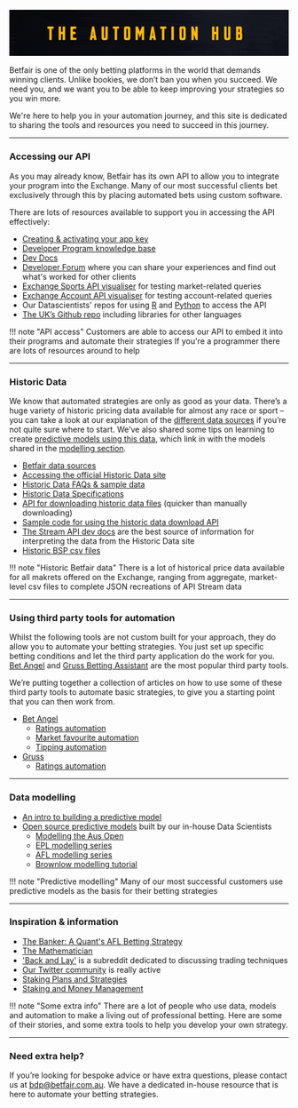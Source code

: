 ![The Automation Hub](/img/automationHubHero.gif)

Betfair is one of the only betting platforms in the world that demands winning clients. Unlike bookies, we don’t ban you when you succeed. We need you, and we want you to be able to keep improving your strategies so you win more. 

We're here to help you in your automation journey, and this site is dedicated to sharing the tools and resources you need to succeed in this journey. 

---
### Accessing our API
As you may already know, Betfair has its own API to allow you to integrate your program into the Exchange. Many of our most successful clients bet exclusively through this by placing automated bets using custom software.

There are lots of resources available to support you in accessing the API effectively:

- [Creating & activating your app key](/api/apiappkey)
- [Developer Program knowledge base](https://betfairdevelopersupport.zendesk.com/hc/en-us)
- [Dev Docs](http://developer.betfair.com)
- [Developer Forum](https://forum.developer.betfair.com/) where you can share your experiences and find out what's worked for other clients
- [Exchange Sports API visualiser](https://docs.developer.betfair.com/visualisers/api-ng-sports-operations/) for testing market-related queries
- [Exchange Account API visualiser](https://docs.developer.betfair.com/visualisers/api-ng-account-operations/) for testing account-related queries
- Our Datascientists' repos for using [R](/api/apiRtutorial) and [Python](/api/apiPythontutorial) to access the API
- [The UK’s Github repo](https://github.com/betfair/API-NG-Excel-Toolkit) including libraries for other languages

!!! note "API access"
    Customers are able to access our API to embed it into their programs and automate their strategies
    If you're a programmer there are lots of resources around to help

---
### Historic Data

We know that automated strategies are only as good as your data. There’s a huge variety of historic pricing data available for almost any race or sport – you can take a look at our explanation of the [different data sources](/historicData/dataSources) if you’re not quite sure where to start. We’ve also shared some tips on learning to create [predictive models using this data](/modelling/howToModel), which link in with the models shared in the [modelling section](/modelling/EPLmodelPart1).

- [Betfair data sources](/historicData/dataSources)
- [Accessing the official Historic Data site](/historicData/usingHistoricDataSite)
- [Historic Data FAQs & sample data](https://historicdata.betfair.com/#/help)
- [Historic Data Specifications](https://historicdata.betfair.com/Betfair-Historical-Data-Feed-Specification.pdf)
- [API for downloading historic data files](https://historicdata.betfair.com/#/apidocs) (quicker than manually downloading)
- [Sample code for using the historic data download API](https://github.com/betfair/historicdata)
- [The Stream API dev docs](https://docs.developer.betfair.com/display/1smk3cen4v3lu3yomq5qye0ni/Exchange+Stream+API) are the best source of information for interpreting the data from the Historic Data site
- [Historic BSP csv files](https://promo.betfair.com/betfairsp/prices)

!!! note "Historic Betfair data"
    There is a lot of historical price data available for all makrets offered on the Exchange, ranging from aggregate, market-level csv files to complete JSON recreations of API Stream data

---
### Using third party tools for automation 

Whilst the following tools are not custom built for your approach, they do allow you to automate your betting strategies. You just set up specific betting conditions and let the third party application do the work for you. [Bet Angel](https://betangel.com) and [Gruss Betting Assistant](http://gruss-software.co.uk) are the most popular third party tools. 

We’re putting together a collection of articles on how to use some of these third party tools to automate basic strategies, to give you a starting point that you can then work from.

- [Bet Angel](https://betangel.com)
    - [Ratings automation](/thirdPartyTools/betAngelRatingsAutomation)
    - [Market favourite automation](/thirdPartyTools/betAngelMarketFavouriteAutomation) 
    - [Tipping automation](/thirdPartyTools/betAngelTippingAutomation)
- [Gruss](http://gruss-software.co.uk)
    - [Ratings automation](/thirdPartyTools/grussRatingsAutomation)

---
### Data modelling 

- [An intro to building a predictive model](/modelling/howToModel)
- [Open source predictive models](/modelling/EPLmodelPart1) built by our in-house Data Scientists
    - [Modelling the Aus Open](/modelling/howToModelTheAusOpen)
    - [EPL modelling series](/modelling/EPLmodelPart1)
    - [AFL modelling series](/modelling/AFLmodelPart1)
    - [Brownlow modelling tutorial](/modelling/brownlowModelTutorial)

!!! note "Predictive modelling"
    Many of our most successful customers use predictive models as the basis for their betting strategies 

--- 
### Inspiration & information 

- [The Banker: A Quant's AFL Betting Strategy](https://www.betfair.com.au/hub/better-betting/customer-insights/the-banker-a-quants-afl-betting-strategy/)
- [The Mathematician](https://www.betfair.com.au/hub/better-betting/customer-insights/mathematician/)
- ['Back and Lay'](https://www.reddit.com/r/BackAndLay/) is a subreddit dedicated to discussing trading techniques
- [Our Twitter community](https://twitter.com/Betfair_Aus) is really active 
- [Staking Plans and Strategies](https://www.betfair.com.au/hub/better-betting/betting-principles/basic-principles/staking-plans-and-strategies/)
- [Staking and Money Management](https://www.betfair.com.au/hub/better-betting/betsmart-education/wagering-and-fundamentals/staking-and-money-management/)

!!! note "Some extra info"
    There are a lot of people who use data, models and automation to make a living out of professional betting. Here are some of their stories, and some extra tools to help you develop your own strategy. 

---
### Need extra help?

If you’re looking for bespoke advice or have extra questions, please contact us at bdp@betfair.com.au. We have a dedicated in-house resource that is here to automate your betting strategies.